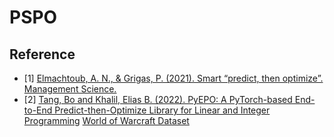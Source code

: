 # PSPO
## Reference
* [1] [Elmachtoub, A. N., & Grigas, P. (2021). Smart “predict, then optimize”. Management Science.](https://doi.org/10.1287/mnsc.2020.3922)
* [2] [Tang, Bo and Khalil, Elias B. (2022). PyEPO: A PyTorch-based End-to-End Predict-then-Optimize Library for Linear and Integer Programming](https://arxiv.org/abs/2206.14234)
[World of Warcraft Dataset](https://github.com/war2/war2edit)
